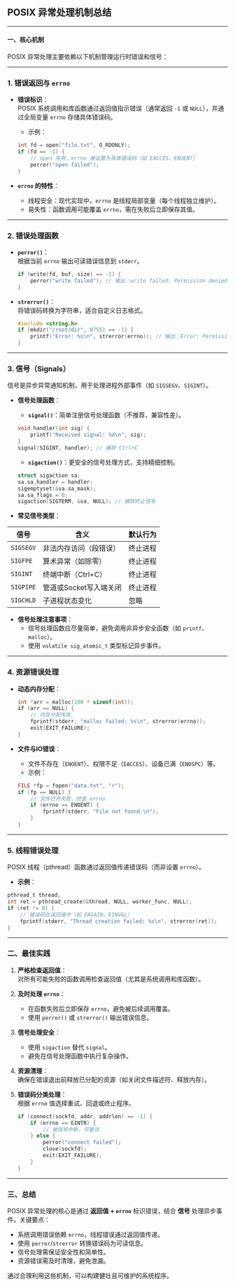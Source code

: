 ## **POSIX 异常处理机制总结**

---

#### **一、核心机制**
POSIX 异常处理主要依赖以下机制管理运行时错误和信号：

---

### **1. 错误返回与 `errno`**
- **错误标识**：  
    POSIX 系统调用和库函数通过返回值指示错误（通常返回 `-1` 或 `NULL`），并通过全局变量 `errno` 存储具体错误码。  
    - 示例：  
    ```c
    int fd = open("file.txt", O_RDONLY);
    if (fd == -1) {
        // open 失败，errno 被设置为具体错误码（如 EACCES、ENOENT）
        perror("open failed");
    }
    ```

- **`errno` 的特性**：  
    - 线程安全：现代实现中，`errno` 是线程局部变量（每个线程独立维护）。  
    - 易失性：函数调用可能覆盖 `errno`，需在失败后立即保存其值。  

---

### **2. 错误处理函数**
- **`perror()`**：  
  根据当前 `errno` 输出可读错误信息到 `stderr`。  
  ```c
  if (write(fd, buf, size) == -1) {
      perror("write failed"); // 输出：write failed: Permission denied
  }
  ```

- **`strerror()`**：  
  将错误码转换为字符串，适合自定义日志格式。  
  ```c
  #include <string.h>
  if (mkdir("/root/dir", 0755) == -1) {
      printf("Error: %s\n", strerror(errno)); // 输出：Error: Permission denied
  }
  ```

---

### **3. 信号（Signals）**
信号是异步异常通知机制，用于处理进程外部事件（如 `SIGSEGV`、`SIGINT`）。

- **信号处理函数**：  
    - **`signal()`**：简单注册信号处理函数（不推荐，兼容性差）。  
    ```c
    void handler(int sig) {
        printf("Received signal: %d\n", sig);
    }
    signal(SIGINT, handler); // 捕获 Ctrl+C
    ```

    - **`sigaction()`**：更安全的信号处理方式，支持精细控制。  
    ```c
    struct sigaction sa;
    sa.sa_handler = handler;
    sigemptyset(&sa.sa_mask);
    sa.sa_flags = 0;
    sigaction(SIGTERM, &sa, NULL); // 捕获终止信号
    ```

- **常见信号类型**：  

| 信号       | 含义                     | 默认行为       |
|------------|--------------------------|----------------|
| `SIGSEGV`  | 非法内存访问（段错误）   | 终止进程       |
| `SIGFPE`   | 算术异常（如除零）       | 终止进程       |
| `SIGINT`   | 终端中断（Ctrl+C）       | 终止进程       |
| `SIGPIPE`  | 管道或Socket写入端关闭   | 终止进程       |
| `SIGCHLD`  | 子进程状态变化           | 忽略           |

- **信号处理注意事项**：  
    - 信号处理函数应尽量简单，避免调用非异步安全函数（如 `printf`、`malloc`）。  
    - 使用 `volatile sig_atomic_t` 类型标记异步事件。  

---

### **4. 资源错误处理**
- **动态内存分配**：  
    ```c
    int *arr = malloc(100 * sizeof(int));
    if (arr == NULL) {
        // 内存分配失败
        fprintf(stderr, "malloc failed: %s\n", strerror(errno));
        exit(EXIT_FAILURE);
    }
    ```

- **文件与IO错误**：  
    - 文件不存在（`ENOENT`）、权限不足（`EACCES`）、设备已满（`ENOSPC`）等。  
    - 示例：  
    ```c
    FILE *fp = fopen("data.txt", "r");
    if (fp == NULL) {
        // 文件打开失败，检查 errno
        if (errno == ENOENT) {
            fprintf(stderr, "File not found.\n");
        }
    }
    ```

---

### **5. 线程错误处理**
POSIX 线程（pthread）函数通过返回值传递错误码（而非设置 `errno`）。  
- **示例**：  
```c
pthread_t thread;
int ret = pthread_create(&thread, NULL, worker_func, NULL);
if (ret != 0) {
    // 错误码在返回值中（如 EAGAIN、EINVAL）
    fprintf(stderr, "Thread creation failed: %s\n", strerror(ret));
}
```

---

### **二、最佳实践**
1. **严格检查返回值**：  
    对所有可能失败的函数调用检查返回值（尤其是系统调用和库函数）。

2. **及时处理 `errno`**：  
    - 在函数失败后立即保存 `errno`，避免被后续调用覆盖。  
    - 使用 `perror()` 或 `strerror()` 输出错误信息。

3. **信号处理安全**：  
    - 使用 `sigaction` 替代 `signal`。  
    - 避免在信号处理函数中执行复杂操作。

4. **资源清理**：  
    确保在错误退出前释放已分配的资源（如关闭文件描述符、释放内存）。

5. **错误码分类处理**：  
    根据 `errno` 值选择重试、回退或终止程序。  
    ```c
    if (connect(sockfd, addr, addrlen) == -1) {
        if (errno == EINTR) {
            // 被信号中断，可重试
        } else {
            perror("connect failed");
            close(sockfd);
            exit(EXIT_FAILURE);
        }
    }
    ```

---

### **三、总结**
POSIX 异常处理的核心是通过 **返回值 + `errno`** 标识错误，结合 **信号** 处理异步事件。关键要点：

- 系统调用错误依赖 `errno`，线程错误通过返回值传递。  
- 使用 `perror`/`strerror` 转换错误码为可读信息。  
- 信号处理需保证安全性和简单性。  
- 资源错误需及时清理，避免泄漏。  

通过合理利用这些机制，可以构建健壮且可维护的系统程序。